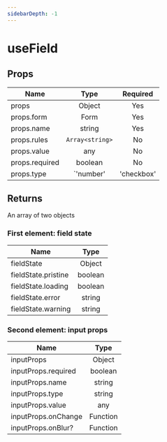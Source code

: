 ```yaml
---
sidebarDepth: -1
---
```


# useField

## Props

| Name           |               Type               | Required |
| -------------- | :------------------------------: | :------: |
| props          |              Object              |   Yes    |
| props.form     |               Form               |   Yes    |
| props.name     |              string              |   Yes    |
| props.rules    |         `Array<string>`          |    No    |
| props.value    |               any                |    No    |
| props.required |             boolean              |    No    |
| props.type     | `'number' | 'checkbox' | 'date'` |    No    |

## Returns

An array of two objects

### First element: field state

| Name                |  Type   |
| ------------------- | :-----: |
| fieldState          | Object  |
| fieldState.pristine | boolean |
| fieldState.loading  | boolean |
| fieldState.error    | string  |
| fieldState.warning  | string  |

### Second element: input props

| Name                |   Type   |
| ------------------- | :------: |
| inputProps          |  Object  |
| inputProps.required | boolean  |
| inputProps.name     |  string  |
| inputProps.type     |  string  |
| inputProps.value    |   any    |
| inputProps.onChange | Function |
| inputProps.onBlur?  | Function |
